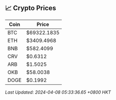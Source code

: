 ## 📈 Crypto Prices

| Coin | Price |
| ---- | ----- |
| BTC | $69322.1835 |
| ETH | $3409.4968 |
| BNB | $582.4099 |
| CRV | $0.6312 |
| ARB | $1.5025 |
| OKB | $58.0038 |
| DOGE | $0.1992 |

_Last Updated: 2024-04-08 05:33:36.65 +0800 HKT_